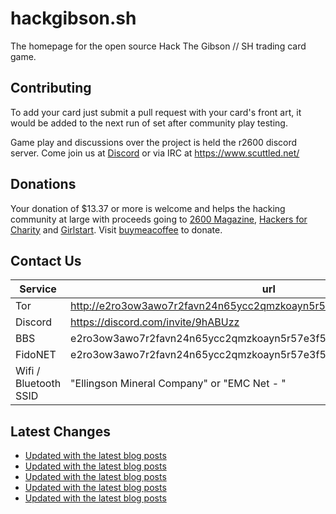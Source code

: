 # hackgibson.sh
The homepage for the open source Hack The Gibson // SH trading card game.


## Contributing

To add your card just submit a pull request with your card's front art, it would be added to the next run of set after community play testing.

Game play and discussions over the project is held the r2600 discord server. Come join us at [Discord](https://discord.com/invite/9hABUzz) or via IRC at https://www.scuttled.net/


## Donations

Your donation of $13.37 or more is welcome and helps the hacking community at large with proceeds going to [2600 Magazine](https://2600.com/), [Hackers for Charity](https://hackersforcharity.org) and [Girlstart](https://girlstart.org).  Visit [buymeacoffee](https://www.buymeacoffee.com/hackgibson.sh) to donate.


## Contact Us

Service | url
-|-
Tor | http://e2ro3ow3awo7r2favn24n65ycc2qmzkoayn5r57e3f56nvjwdcgg32ad.onion
Discord | https://discord.com/invite/9hABUzz
BBS | e2ro3ow3awo7r2favn24n65ycc2qmzkoayn5r57e3f56nvjwdcgg32ad.onion:23
FidoNET | e2ro3ow3awo7r2favn24n65ycc2qmzkoayn5r57e3f56nvjwdcgg32ad.onion:24554
Wifi / Bluetooth SSID | "Ellingson Mineral Company" or "EMC Net - <fidonet address>"

## Latest Changes
<!-- BLOG-POST-LIST:START -->
- [Updated with the latest blog posts](https://github.com/DFW2600/hackgibson.sh/commit/d920443fffa605e962fdf3e7f23ca7df39eac0cc)
- [Updated with the latest blog posts](https://github.com/DFW2600/hackgibson.sh/commit/7c59e67e9102c3af8881a37a1f9b52bad1bc9f19)
- [Updated with the latest blog posts](https://github.com/DFW2600/hackgibson.sh/commit/88be8c7424e39fbc16c4af0bb2904cf3e8b0b8fc)
- [Updated with the latest blog posts](https://github.com/DFW2600/hackgibson.sh/commit/9f9adb24b21bf0621b605ebc0cb3d463cb54bc4b)
- [Updated with the latest blog posts](https://github.com/DFW2600/hackgibson.sh/commit/9c712f30e11572684d2b6e97113a6f85e195625f)
<!-- BLOG-POST-LIST:END -->
